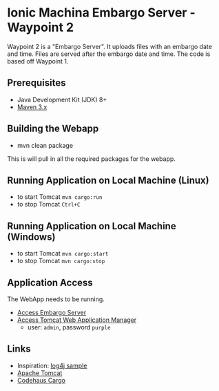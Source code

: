 # Ionic Machina Embargo Server - Waypoint 2

Waypoint 2 is a "Embargo Server". It uploads files with an embargo date and time.  Files are served after
the embargo date and time.  The code is based off Waypoint 1.

## Prerequisites
- Java Development Kit (JDK) 8+
- [Maven 3.x](https://maven.apache.org/)

## Building the Webapp
- mvn clean package

This is will pull in all the required packages for the webapp.

## Running Application on Local Machine (Linux)
- to start Tomcat `mvn cargo:run`
- to stop Tomcat `Ctrl+C`

## Running Application on Local Machine (Windows)
- to start Tomcat `mvn cargo:start`
- to stop Tomcat `mvn cargo:stop`

## Application Access
The WebApp needs to be running.

- [Access Embargo Server](https://localhost:8443/ionic)
- [Access Tomcat Web Application Manager](https://localhost:8443/manager/html)
  - user: `admin`, password `purple`

## Links
- Inspiration: [log4j sample](https://ionic.com/protecting-log-data-using-log4j-and-machina-tools-sdk/)
- [Apache Tomcat](http://tomcat.apache.org/)
- [Codehaus Cargo](https://codehaus-cargo.github.io/cargo/Maven2+Archetypes.html)
